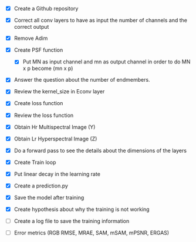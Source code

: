- [x] Create a Github repository 
- [x] Correct all conv layers to have as input the number of channels and the correct output
- [x] Remove Adim  
- [x] Create PSF function 
  - [x] Put MN as input channel and mn as output channel in order to do MN x p become (mn x p)
- [x] Answer the question about the number of endmembers. 
- [x] Review the kernel_size in Econv layer
- [x] Create loss function
- [x] Review the loss function 
- [x] Obtain Hr Multispectral Image (Y) 
- [x] Obtain Lr Hyperspectral Image (Z) 
- [x] Do a forward pass to see the details about the dimensions of the layers
- [x] Create Train loop
- [x] Put linear decay in the learning rate
- [x] Create a prediction.py 
- [x] Save the model after training
- [x] Create hypothesis about why the training is not working
- [ ] Create a log file to save the training information
- [ ] Error metrics (RGB RMSE, MRAE, SAM, mSAM, mPSNR, ERGAS)





